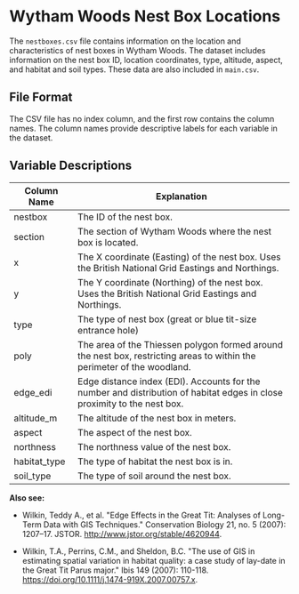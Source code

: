 # Wytham Woods Nest Box Locations

The `nestboxes.csv` file contains information on the location and
characteristics of nest boxes in Wytham Woods. The dataset includes information
on the nest box ID, location coordinates, type, altitude, aspect, and habitat
and soil types. These data are also included in `main.csv`.

## File Format

The CSV file has no index column, and the first row contains the column names. The column names provide descriptive labels for each variable in the dataset.

## Variable Descriptions

Column Name  | Explanation
------------ | ------------------------------------------------------------------------------------------------------------------------
nestbox      | The ID of the nest box.
section      | The section of Wytham Woods where the nest box is located.
x            | The X coordinate (Easting) of the nest box. Uses the British National Grid Eastings and Northings.
y            | The Y coordinate (Northing) of the nest box. Uses the British National Grid Eastings and Northings.
type         | The type of nest box (great or blue tit-size entrance hole)
poly         | The area of the Thiessen polygon formed around the nest box, restricting areas to within the perimeter of the woodland.
edge_edi     | Edge distance index (EDI). Accounts for the number and distribution of habitat edges in close proximity to the nest box.
altitude_m   | The altitude of the nest box in meters.
aspect       | The aspect of the nest box.
northness    | The northness value of the nest box.
habitat_type | The type of habitat the nest box is in.
soil_type    | The type of soil around the nest box.


**Also see:**

- Wilkin, Teddy A., et al. "Edge Effects in the Great Tit: Analyses of Long-Term Data with GIS Techniques." Conservation Biology 21, no. 5 (2007): 1207–17. JSTOR. http://www.jstor.org/stable/4620944.

- Wilkin, T.A., Perrins, C.M., and Sheldon, B.C. "The use of GIS in estimating spatial variation in habitat quality: a case study of lay-date in the Great Tit Parus major." Ibis 149 (2007): 110-118. https://doi.org/10.1111/j.1474-919X.2007.00757.x.